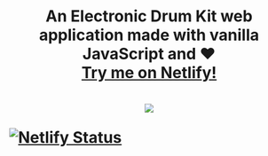 <h1 align="center">An Electronic Drum Kit web application made with vanilla JavaScript and ❤️ <br><a href="https://electronic-drumkit-js.netlify.app/">Try me on Netlify!</a><h1>
  
<div align="center">
  <img src="https://github.com/michaelkolesidis/electronic-drumkit/blob/main/electronic-drumkit-screenshot.png" /><br> 
</div>
  
[![Netlify Status](https://api.netlify.com/api/v1/badges/f59a88ac-1e86-4717-9fda-77fbdf975ff4/deploy-status)](https://app.netlify.com/sites/electronic-drumkit-js/deploys)








